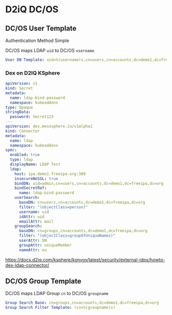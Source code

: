 # D2iQ DC/OS

## DC/OS User Template

Authentication Method Simple

DC/OS maps LDAP `uid` to DC/OS `username`

```yaml
User DN Template: uid=%(username)s,cn=users,cn=accounts,dc=demo1,dc=freeipa,dc=org
```

### Dex on D2IQ KSphere

```yaml
apiVersion: v1
kind: Secret
metadata:
  name: ldap-bind-password
  namespace: kubeaddons
type: Opaque
stringData:
  password: Secret123
---
apiVersion: dex.mesosphere.io/v1alpha1
kind: Connector
metadata:
  name: ldap
  namespace: kubeaddons
spec:
  enabled: true
  type: ldap
  displayName: LDAP Test
  ldap:
    host: ipa.demo1.freeipa.org:389
    insecureNoSSL: true
    bindDN: uid=admin,cn=users,cn=accounts,dc=demo1,dc=freeipa,dc=org
    bindSecretRef:
      name: ldap-bind-password
    userSearch:
      baseDN: cn=users,cn=accounts,dc=demo1,dc=freeipa,dc=org
      filter: "(objectClass=person)"
      username: uid
      idAttr: uid
      emailAttr: mail
    groupSearch:
      baseDN: cn=groups,cn=accounts,dc=demo1,dc=freeipa,dc=org
      filter: "(objectClass=groupOfUniqueNames)"
      userAttr: DN
      groupAttr: uniqueMember
      nameAttr: ou
```

https://docs.d2iq.com/ksphere/konvoy/latest/security/external-idps/howto-dex-ldap-connector/

## DC/OS Group Template

DC/OS maps LDAP Group `cn` to DC/OS `groupname`

```yaml
Group Search Base: cn=groups,cn=accounts,dc=demo1,dc=freeipa,dc=org
Group Search Filter Template: (cn=%(groupname)s)
```
